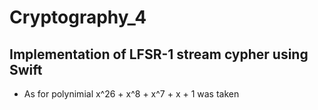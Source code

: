 # Cryptography_4
## Implementation of LFSR-1 stream cypher using Swift
- As for polynimial x^26 + x^8 + x^7 + x + 1 was taken
